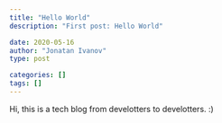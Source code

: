 ```yaml
---
title: "Hello World"
description: "First post: Hello World"

date: 2020-05-16
author: "Jonatan Ivanov"
type: post

categories: []
tags: []
---
```


Hi, this is a tech blog from develotters to develotters. :)
